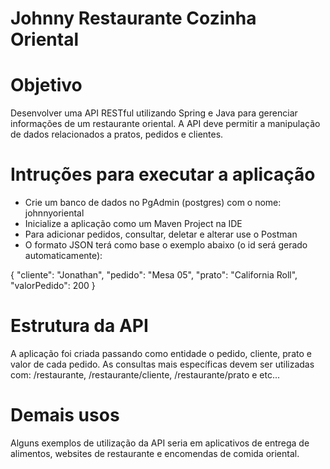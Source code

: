 # Johnny Restaurante Cozinha Oriental

# Objetivo

Desenvolver uma API RESTful utilizando Spring e Java para gerenciar
informações de um restaurante oriental. A API deve permitir a manipulação de
dados relacionados a pratos, pedidos e clientes.

# Intruções para executar a aplicação

- Crie um banco de dados no PgAdmin (postgres) com o nome: johnnyoriental
- Inicialize a aplicação como um Maven Project na IDE
- Para adicionar pedidos, consultar, deletar e alterar use o Postman
- O formato JSON terá como base o exemplo abaixo (o id será gerado automaticamente):

{
    "cliente": "Jonathan",
    "pedido": "Mesa 05",
    "prato": "California Roll",
    "valorPedido": 200
}

# Estrutura da API

A aplicação foi criada passando como entidade o pedido, cliente, prato e valor de cada pedido. As consultas mais específicas devem ser utilizadas com: /restaurante, /restaurante/cliente, /restaurante/prato e etc...

# Demais usos

Alguns exemplos de utilização da API seria em aplicativos de entrega de alimentos, websites de restaurante e encomendas de comida oriental.  